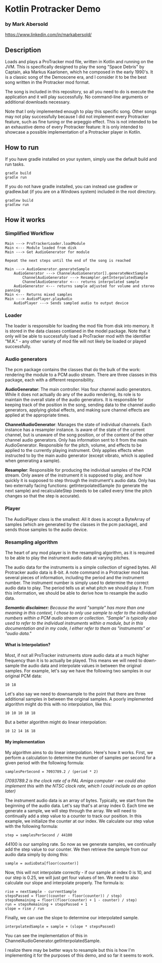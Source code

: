 # Kotlin Protracker Demo
### by Mark Abersold
https://www.linkedin.com/in/markabersold/

## Description

Loads and plays a ProTracker mod file, written in Kotlin and running on the JVM. This is specifically designed to play the song "Space Debris" by Captain, aka Markus Kaarlonen, which he composed in the early 1990's. It is a classic song of the Demoscene era, and I consider it to be the best song written in the Protracker mod format.

The song is included in this repository, so all you need to do is execute the application and it will play successfully. No command-line arguments or additional downloads necessary.

Note that I only implemented enough to play this specific song. Other songs may not play successfully because I did not implement every Protracker feature, such as fine tuning or the arpeggio effect. This is not intended to be an exhaustive demo of every Protracker feature: It is only intended to showcase a possible implementation of a Protracker player in Kotlin. 

## How to run

If you have gradle installed on your system, simply use the default build and run tasks.

    gradle build
    gradle run

If you do not have gradle installed, you can instead use gradlew or gradlew.bat (if you are on a Windows system) included in the root directory.

    gradlew build
    gradlew run

## How it works

### Simplified Workflow

    Main ---> ProTrackerLoader.loadModule
    Main <--- Module loaded from disk
    Main ---> Get AudioGenerator for module
    
    Repeat the next steps until the end of the song is reached

    Main ---> AudioGenerator.generateSample
        AudioGenerator ---> ChannelAudioGenerator[].generateNextSample
            ChannelAudioGenerator ---> Resampler.getInterpolatedSample
            ChannelAudioGenerator <--- returns interpolated sample
        AudioGenerator <--- returns sample adjusted for volume and stereo panning
    Main <--- Returns mixed samples
    Main ---> AudioPlayer.playAudio
        AudioPlayer ---> Sends sampled audio to output device

### Loader

The loader is responsible for loading the mod file from disk into memory. It is stored in the data classes contianed in the model package. Note that it only will be able to successfully load a ProTracker mod with the identifier "M.K." - any other variety of mod file will not likely be loaded or played successfully.

### Audio generators

The pcm package contains the classes that do the bulk of the work: rendering the module to a PCM audio stream. There are three classes in this package, each with a different responsibility.

**AudioGenerator**: The main controller. Has four channel audio generators. While it does not actually do any of the audio rendering, its role is to maintain the overall state of the audio generators. It is responsible for keeping track of the position in the song, sending data to the channel audio generators, applying global effects, and making sure channel effects are applied at the appropriate times.

**ChannelAudioGenerator**: Manages the state of individual channels. Each instance has a resampler instance. Is aware of the state of the current channel, but is unaware of the song position, or of the content of the other channel audio generators. Only has information sent to it from the main AudioGenerator. Responsible for the pitch, volume, and effects to be applied to the currently playing instrument. Only applies effects when instructed to by the main audio generator (except vibrato, which is applied when generating a sample).

**Resampler**: Responsible for producing the individual samples of the PCM stream. Only aware of the instrument it is supposed to play, and how quickly it is supposed to step through the instrument's audio data. Only has two externally facing functions: getInterpolatedSample (to generate the next sample) and recalculateStep (needs to be called every time the pitch changes so that the step is accurate).

### Player

The AudioPlayer class is the smallest: All it does is accept a ByteArray of samples (which are generated by the classes in the pcm package), and sends those samples to the audio device.

### Resampling algorithm

The heart of any mod player is in the resampling algorithm, as it is required to be able to play the instrument audio data at varying pitches.

The audio data for the instruments is a simple collection of signed bytes. All Protracker audio data is 8-bit. A note command in a Protracker mod has several pieces of information, including the period and the instrument number. The instrument number is simply used to determine the correct audio data to play. The period tells us at what pitch we should play it. From this information, we should be able to derive how to resample the audio data.

_**Semantic disclaimer:** Because the word "sample" has more than one meaning in this context, I chose to only use sample to refer to the individual numbers within a PCM audio stream or collection. "Sample" is typically also used to refer to the individual instruments within a module, but in this documentation and in my code, I either refer to them as "instruments" or "audio data."_

#### What is Interpolation?

Most, if not all ProTracker instruments store audio data at a much higher frequency than it is to actually be played. This means we will need to down-sample the audio data and interpolate values in between the original samples. For example, let's say we have the following two samples in our original PCM data:

    10 18

Let's also say we need to downsample to the point that there are three additional samples in between the original samples. A poorly implemented algorithm might do this with no interpolation, like this:

    10 10 10 10 18

But a better algorithm might do linear interpolation:

    10 12 14 16 18

#### My implementation

My algorithm aims to do linear interpolation. Here's how it works. First, we perform a calculation to determine the number of samples per second for a given period with the following formula:

    samplesPerSecond = 7093789.2 / (period * 2)

_(7093789.2 is the clock rate of a PAL Amiga computer - we could also implement this with the NTSC clock rate, which I could include as an option later)_

The instrument audio data is an array of bytes. Typically, we start from the beginning of the audio data. Let's say that's at array index 0. Each time we generate a sample, we will step through the array. We will need to continually add a step value to a counter to track our position. In this example, we initialize the counter at our index. We calculate our step value with the following formula:

    step = samplesPerSecond / 44100

44100 is our sampling rate. So now as we generate samples, we continually add the step value to our counter. We then retrieve the sample from our audio data simply by doing this:

    sample = audioData[floor(counter)]

Now, this will not interpolate correctly - if our sample at index 0 is 10, and our step is 0.25, we will just get four values of ten. We need to also calculate our slope and interpolate properly. The formula is:

    rise = nextSample - currentSample
    stepsPassed = floor((counter - floor(counter)) / step)
    stepsRemaining = floor((floor(counter) + 1 - counter) / step)
    run = stepsRemaining + stepsPassed + 1
    slope = rise / run

Finally, we can use the slope to determine our interpolated sample.

    interpolatedSample = sample + (slope * stepsPassed)

You can see the implementation of this in ChannelAudioGenerator.getInterpolatedSample.

I realize there may be better ways to resample but this is how I'm implementing it for the purposes of this demo, and so far it seems to work.